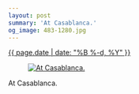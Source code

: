```yaml
---
layout: post
summary: 'At Casablanca.'
og_image: 483-1280.jpg
---
```


<p>
 <time>
  <a href="/483">
   {{ page.date | date: "%B %-d, %Y" }}
  </a>
 </time>
 <a href="/483">
  <figure data-taken="4/4/2016">
   <img alt="At Casablanca." sizes="(min-width: 700px) 50vw, calc(100vw - 2rem)" src="{{ site.assets_url }}/483-640.jpg" srcset="{{ site.assets_url }}/483-1280.jpg 1280w, {{ site.assets_url }}/483-960.jpg 960w, {{ site.assets_url }}/483-640.jpg 640w, {{ site.assets_url }}/483-320.jpg 320w"/>
  </figure>
 </a>
 <span>
  At Casablanca.
 </span>
</p>
